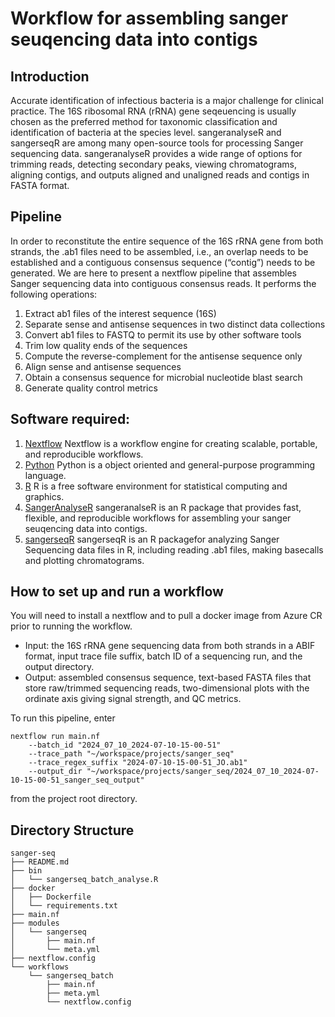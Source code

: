 # Workflow for assembling sanger seuqencing data into contigs

## Introduction
Accurate identification of infectious bacteria is a major challenge for clinical practice. The 16S ribosomal RNA (rRNA) gene
seqeuencing is usually chosen as the preferred method for taxonomic classification and identification of bacteria at the species level. sangeranalyseR and sangerseqR are among many open-source tools for processing Sanger sequencing data.
sangeranalyseR provides a wide range of options for trimming reads, detecting secondary peaks, viewing chromatograms, aligning contigs, and outputs aligned and unaligned reads and contigs in FASTA format.

## Pipeline
In order to reconstitute the entire sequence of the 16S rRNA gene from both strands, the .ab1 files need to be assembled, i.e., an overlap needs to be established and a contiguous consensus sequence (“contig”) needs to be generated. We are here to present a nextflow pipeline that assembles Sanger sequencing data into contiguous consensus reads. It performs the following operations:

1. Extract ab1 files of the interest sequence (16S)
2. Separate sense and antisense sequences in two distinct data collections
3. Convert ab1 files to FASTQ to permit its use by other software tools
4. Trim low quality ends of the sequences
5. Compute the reverse-complement for the antisense sequence only
6. Align sense and antisense sequences
7. Obtain a consensus sequence for microbial nucleotide blast search
8. Generate quality control metrics

## Software required:
1. [Nextflow](https://www.nextflow.io/docs/latest/)
Nextflow is a workflow engine for creating scalable, portable, and reproducible workflows.
2. [Python](https://www.python.org/)
Python is a object oriented and general-purpose programming language.
3. [R](https://www.r-project.org/)
R is a free software environment for statistical computing and graphics.
4. [SangerAnalyseR](https://sangeranalyser.readthedocs.io/en/latest/content/quickstart.html)
sangeranalseR is an R package that provides fast, flexible, and reproducible workflows for assembling your sanger seuqencing data into contigs.
5. [sangerseqR](https://github.com/jonathonthill/sangerseqR)
sangerseqR is an R packagefor analyzing Sanger Sequencing data files in R, including reading .ab1 files, making basecalls and plotting chromatograms.

## How to set up and run a workflow
You will need to install a nextflow and to pull a docker image from Azure CR prior to running the workflow.
- Input: the 16S rRNA gene sequencing data from both strands in a ABIF format, input trace file suffix, batch ID of a sequencing run, and the output directory.
- Output: assembled consensus sequence, text-based FASTA files that store raw/trimmed sequencing reads, two-dimensional plots with the ordinate axis giving signal strength, and QC metrics.

To run this pipeline, enter
```
nextflow run main.nf
    --batch_id "2024_07_10_2024-07-10-15-00-51"
    --trace_path "~/workspace/projects/sanger_seq"
    --trace_regex_suffix "2024-07-10-15-00-51_JO.ab1"
    --output_dir "~/workspace/projects/sanger_seq/2024_07_10_2024-07-10-15-00-51_sanger_seq_output"
```
from the project root directory.
## Directory Structure
```
sanger-seq
├── README.md
├── bin
│   └── sangerseq_batch_analyse.R
├── docker
│   ├── Dockerfile
│   └── requirements.txt
├── main.nf
├── modules
│   └── sangerseq
│       ├── main.nf
│       └── meta.yml
├── nextflow.config
└── workflows
    └── sangerseq_batch
        ├── main.nf
        ├── meta.yml
        └── nextflow.config
```